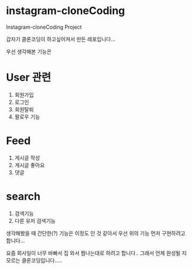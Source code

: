 # instagram-cloneCoding
Instagram-cloneCoding Project

갑자기 클론코딩이 하고싶어져서 만든 레포입니다...

우선 생각해본 기능은

# User 관련
1. 회원가입
2. 로그인
3. 회원탈퇴
4. 팔로우 기능

# Feed
1. 게시글 작성
2. 게시글 좋아요
3. 댓글

# search
1. 검색기능
2. 다른 유저 검색기능

생각해봤을 때 간단한(?) 기능은 이정도 인 것 같아서
우선 위의 기능 먼저 구현하려고 합니다...

요즘 회사일이 너무 바빠서 집 와서 짬나는대로 하려고 합니다..
그래서 언제 완성될 지 모르는 클론코딩입니다.....
